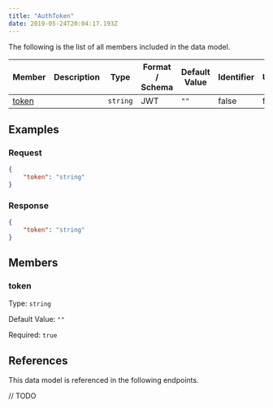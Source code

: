 ```yaml
---
title: "AuthToken"
date: 2019-05-24T20:04:17.193Z
---
```




The following is the list of all members included in the data model.

| Member            | Description                         | Type | Format / Schema | Default Value | Identifier | Unique | Required |
| ----------------- | ----------------------------------- | ---- | ------ | ------------- | ---------- | ------ | -------- |
| [token](#token) |  | `string` | JWT | `""` | false | false | true |

## Examples
### Request

```json
{
    "token": "string"
}
```

### Response

```json
{
    "token": "string"
}
```


## Members

### token

Type: `string`

Default Value: `""`

Required: `true`



## References

This data model is referenced in the following endpoints.

// TODO